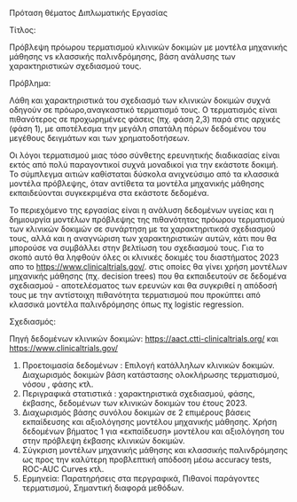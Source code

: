 Πρόταση θέματος Διπλωματικής Εργασίας 

Τίτλος:

Πρόβλεψη πρόωρου τερματισμού κλινικών δοκιμών με μοντέλα μηχανικής μάθησης vs κλασσικής παλινδρόμησης, βάση ανάλυσης των χαρακτηριστικών σχεδιασμού τους.

Πρόβλημα:

Λάθη και χαρακτηριστικά του σχεδιασμό των κλινικών δοκιμών συχνά οδηγούν σε πρόωρο,αναγκαστικό τερματισμό τους. Ο τερματισμός είναι πιθανότερος σε προχωρημένες φάσεις (πχ. φάση 2,3) παρά στις αρχικές (φάση 1), με αποτέλεσμα την μεγάλη σπατάλη πόρων δεδομένου του μεγέθους δειγμάτων και των χρηματοδοτήσεων.

Οι λόγοι τερματισμού μιας τόσο σύνθετης ερευνητικής διαδικασίας είναι εκτός από πολύ παραγοντικοί συχνά  μοναδικοί για την εκάστοτε δοκιμή. Το σύμπλεγμα αιτιών καθίσταται δύσκολα ανιχνεύσιμο από τα κλασσικά μοντέλα πρόβλεψης, όταν αντίθετα τα μοντέλα μηχανικής μάθησης εκπαιδεύονται συγκεκριμένα στα εκάστοτε δεδομένα.

Το περιεχόμενο της εργασίας είναι η ανάλυση δεδομένων υγείας και η δημιουργία μοντέλων πρόβλεψης της πιθανότητας πρόωρου τερματισμού των κλινικών δοκιμών σε συνάρτηση με τα χαρακτηριτικσά σχεδιασμού τους, αλλά και η αναγνώριση των χαρακτηριστικών αυτών, κάτι που θα μπορούσε να συμβάλλει στην βελτίωση του σχεδιασμού τους. Για το σκοπό αυτό θα ληφθούν όλες οι κλινικές δοκιμές του διαστήματος 2023 απο το https://www.clinicaltrials.gov/. στις οποίες θα γίνει χρήση μοντέλων μηχανικής μάθησης (πχ. decision trees) που θα εκπαιδευτούν σε δεδομένα σχεδιασμού - αποτελέσματος των ερευνών και θα συγκριθεί η απόδοσή τους με την αντίστοιχη πιθανότητα τερματισμού που προκύπτει από κλασσικά μοντέλα παλινδρόμησης όπως πχ logistic regression.

Σχεδιασμός: 

Πηγή δεδομένων κλινικών δοκιμών: https://aact.ctti-clinicaltrials.org/ και https://www.clinicaltrials.gov/
1.	Προετοιμασία δεδομένων : Επιλογή κατάλληλων κλινικών δοκιμών. Διαχωρισμός δοκιμών βάση κατάστασης ολοκλήρωσης τερματισμού, νόσου , φάσης κτλ.
2.	Περιγραφικά στατιστικά :  χαρακτηριστικά σχεδιασμού, φάσης, έκβασης, δεδομένων των κλινικών δοκιμών του έτους 2023.
3.	Διαχωρισμός βάσης συνόλου δοκιμών σε 2 επιμέρους βάσεις εκπαίδευσης και  αξιολόγησης μοντέλου μηχανικής μάθησης. Χρήση δεδομένων βήματος 1 για «εκπαίδευση» μοντέλου και αξιολόγηση του στην πρόβλεψη έκβασης κλινικών δοκιμών.
4.	Σύγκριση μοντέλων μηχανικής μάθησης και κλασσικής παλινδρόμησης ως προς την καλύτερη προβλεπτική απόδοση μέσω accuracy tests, ROC-AUC Curves κτλ. 
5.	Ερμηνεία: Παρατηρήσεις στα περγραφικά, Πιθανοί παράγοντες τερματισμού, Σημαντική διαφορά μεθόδων.

